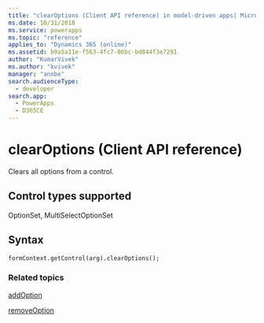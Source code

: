 ```yaml
---
title: "clearOptions (Client API reference) in model-driven apps| MicrosoftDocs"
ms.date: 10/31/2018
ms.service: powerapps
ms.topic: "reference"
applies_to: "Dynamics 365 (online)"
ms.assetid: b9a5a11e-f563-4fc7-86bc-bd844f3e7291
author: "KumarVivek"
ms.author: "kvivek"
manager: "annbe"
search.audienceType: 
  - developer
search.app: 
  - PowerApps
  - D365CE
---
```

# clearOptions (Client API reference)



Clears all options from a control. 

## Control types supported

OptionSet, MultiSelectOptionSet

## Syntax

`formContext.getControl(arg).clearOptions();`

### Related topics

[addOption](addOption.md)

[removeOption](removeOption.md) 


